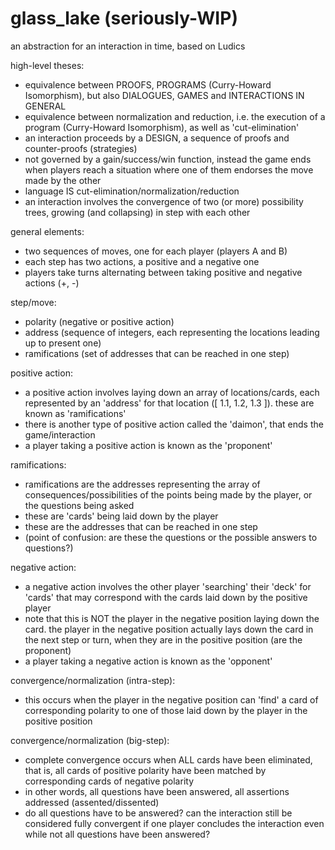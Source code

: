 # glass_lake (seriously-WIP)

an abstraction for an interaction in time, based on Ludics

high-level theses:

- equivalence between PROOFS, PROGRAMS (Curry-Howard Isomorphism), but also DIALOGUES, GAMES and INTERACTIONS IN GENERAL
- equivalence between normalization and reduction, i.e. the execution of a program (Curry-Howard Isomorphism), as well as 'cut-elimination'
- an interaction proceeds by a DESIGN, a sequence of proofs and counter-proofs (strategies)
- not governed by a gain/success/win function, instead the game ends when players reach a situation where one of them endorses the move made by the other
- language IS cut-elimination/normalization/reduction
- an interaction involves the convergence of two (or more) possibility trees, growing (and collapsing) in step with each other

general elements:

- two sequences of moves, one for each player (players A and B)
- each step has two actions, a positive and a negative one
- players take turns alternating between taking positive and negative actions (+, -)

step/move:

- polarity (negative or positive action)
- address (sequence of integers, each representing the locations leading up to present one)
- ramifications (set of addresses that can be reached in one step)

positive action:

- a positive action involves laying down an array of locations/cards, each represented by an 'address' for that location  ([ 1.1, 1.2, 1.3 ]). these are known as 'ramifications'
- there is another type of positive action called the 'daimon', that ends the game/interaction
- a player taking a positive action is known as the 'proponent'

ramifications:

- ramifications are the addresses representing the array of consequences/possibilities of the points being made by the player, or the questions being asked
- these are 'cards' being laid down by the player
- these are the addresses that can be reached in one step
- (point of confusion: are these the questions or the possible answers to questions?)

negative action:

- a negative action involves the other player 'searching' their 'deck' for 'cards' that may correspond with the cards laid down by the positive player
- note that this is NOT the player in the negative position laying down the card. the player in the negative position actually lays down the card in the next step or turn, when they are in the positive position (are the proponent)
- a player taking a negative action is known as the 'opponent'

convergence/normalization (intra-step):

- this occurs when the player in the negative position can 'find' a card of corresponding polarity to one of those laid down by the player in the positive position

convergence/normalization (big-step):

- complete convergence occurs when ALL cards have been eliminated, that is, all cards of positive polarity have been matched by corresponding cards of negative polarity
- in other words, all questions have been answered, all assertions addressed (assented/dissented)
- do all questions have to be answered? can the interaction still be considered fully convergent if one player concludes the interaction even while not all questions have been answered?
